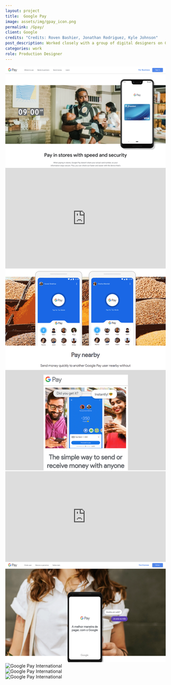 ```yaml
---
layout: project
title:  Google Pay
image: assets/img/gpay_icon.png
permalink: /Gpay/
client: Google
credits: "Credits: Roven Bashier, Jonathan Rodriguez, Kyle Johnson"
post_description: Worked closely with a group of digital designers on Google Pay’s Consumer site and Google Pay’s India site (previously known as Tez). This included responsive designs of Mobile and Tablet for all three websites, prototyping with Invision for clients, and working with editors to mock up motion designs for third party developers.
categories: work
role: Production Designer
---
```


<!-- ![gpay australia][australia]{: .pad-bottom } -->
<!-- ![gpay india][india] -->
<!-- [australia]: /assets/img/gpay/gpay_australia.png "gpay australia"
[india]: /assets/img/gpay/gpay_india.png "gpay india" -->


<div class="project-one-column ">
  <img src="/assets/img/gpay/gpay_sect1_usa.png" alt="Google Pay International">
</div>

<div class="project-one-column ">
<div style="padding:62.5% 0 0 0;position:relative;"><iframe src="https://player.vimeo.com/video/324857054?autoplay=1&loop=1&color=D522B1&title=0&byline=0&portrait=0" style="position:absolute;top:0;left:0;width:100%;height:100%;" frameborder="0" webkitallowfullscreen mozallowfullscreen allowfullscreen></iframe></div><script src="https://player.vimeo.com/api/player.js"></script>
</div>


<div class="project-two-column ">
  <div class="item-image left">
    <img src="/assets/img/gpay/tez_Pay-Nearby_animation.gif" alt="Google Pay International">
  </div>
  <div class="item-image right">
    <img src="/assets/img/gpay/Tez_phone.gif" alt="Google Pay International">
  </div>
</div>

<div class="project-one-column ">
  <div style="padding:56.25% 0 0 0;position:relative;"><iframe src="https://player.vimeo.com/video/324827121?autoplay=1&loop=1&color=D522B1&title=0&byline=0&portrait=0" style="position:absolute;top:0;left:0;width:100%;height:100%;" frameborder="0" webkitallowfullscreen mozallowfullscreen allowfullscreen></iframe></div><script src="https://player.vimeo.com/api/player.js"></script>
</div>


<div class="project-two-column ">
  <div class="item-image left">
    <img src="/assets/img/gpay/gpay_international_1.png" alt="Google Pay International">
  </div>
  <div class="item-image right">
    <img src="/assets/img/gpay/gpay_international_2.png" alt="Google Pay International">
  </div>
  </div>
  <div class="project-two-column ">
  <div class="item-image left">
    <img src="/assets/img/gpay/gpay_international_3.png" alt="Google Pay International">
  </div>
  <div class="item-image right">
    <img src="/assets/img/gpay/gpay_international_4.png" alt="Google Pay International">
  </div>
</div>
<!--
<div class="project-one-column ">
<img src="/assets/img/gpay/gpay_usa_phone-animation.gif" alt="Google Pay International">
</div> -->
